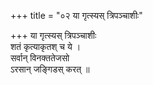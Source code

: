 +++
title = "०२ या गृत्स्यस् त्रिपञ्चाशीः"

+++
या गृत्स्यस् त्रिपञ्चाशीः  
शतं कृत्याकृतश् च ये ।  
सर्वान् विनक्ततेजसो  
ऽरसान् जङ्गिडस् करत् ॥